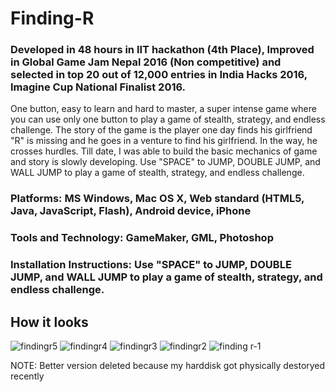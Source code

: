 # Finding-R
### Developed in 48 hours in IIT hackathon (4th Place), Improved in Global Game Jam Nepal 2016 (Non competitive) and selected in top 20 out of 12,000 entries in India Hacks 2016, Imagine Cup National Finalist 2016.
One button, easy to learn and hard to master, a super intense game where you can use only one button to play a game of stealth, strategy, and endless challenge. The story of the game is the player one day finds his girlfriend "R" is missing and he goes in a venture to find his girlfriend. In the way, he crosses hurdles. Till date, I was able to build the basic mechanics of game and story is slowly developing. Use "SPACE" to JUMP, DOUBLE JUMP, and WALL JUMP to play a game of stealth, strategy, and endless challenge. 

### Platforms: MS Windows, Mac OS X, Web standard (HTML5, Java, JavaScript, Flash), Android device, iPhone
### Tools and Technology: GameMaker, GML, Photoshop
### Installation Instructions: Use "SPACE" to JUMP, DOUBLE JUMP, and WALL JUMP to play a game of stealth, strategy, and endless challenge.

## How it looks
![findingr5](https://user-images.githubusercontent.com/35678561/35521734-20a9effe-04e0-11e8-9426-45a1c49a9083.png)
![findingr4](https://user-images.githubusercontent.com/35678561/35521736-20c849cc-04e0-11e8-9a08-e3af54ffb717.png)
![findingr3](https://user-images.githubusercontent.com/35678561/35521737-20d96da6-04e0-11e8-887a-ae8b55216de9.png)
![findingr2](https://user-images.githubusercontent.com/35678561/35521738-20ec35d0-04e0-11e8-897e-580b9a57caf8.png)
![finding r-1](https://user-images.githubusercontent.com/35678561/35521739-2110b0cc-04e0-11e8-8c61-23d5a5ec50ae.png)

NOTE: Better version deleted because my harddisk got physically destoryed recently

